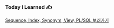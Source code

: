 ### Today I Learned ✍️

[Sequence, Index, Synonym, View, PL/SQL 보러가기](https://silicon-echinodon-49c.notion.site/Sequence-Index-Synonym-View-PL-SQL-21ba564bc2398038aba3cdc0c7398658)